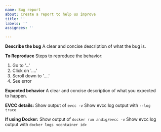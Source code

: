 ```yaml
---
name: Bug report
about: Create a report to help us improve
title: ''
labels: ''
assignees: ''

---
```


**Describe the bug**
A clear and concise description of what the bug is.

**To Reproduce**
Steps to reproduce the behavior:
1. Go to '...'
2. Click on '....'
3. Scroll down to '....'
4. See error

**Expected behavior**
A clear and concise description of what you expected to happen.

**EVCC details:**
Show output of `evcc -v`
Show evcc log output with `--log trace`

**If using Docker:**
Show output of `docker run andig/evcc -v`
Show evcc log output with `docker logs <container id>`

